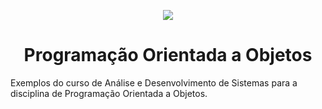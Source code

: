 <p align="center">
  <img src="https://github.com/YannMartins/Java/assets/102706324/ce89cfa2-5014-4c61-9c34-6eaf3f5be64a">
  <h1 align="center">Programação Orientada a Objetos</h1>
</p>

Exemplos do curso de Análise e Desenvolvimento de Sistemas para a disciplina de Programação Orientada a Objetos.
